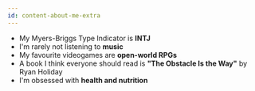 ```yaml
---
id: content-about-me-extra
---
```


* My Myers-Briggs Type Indicator is **INTJ**
* I'm rarely not listening to **music**
* My favourite videogames are **open-world RPGs**
* A book I think everyone should read is **"The Obstacle Is the Way"** by Ryan Holiday
* I'm obsessed with **health and nutrition**
